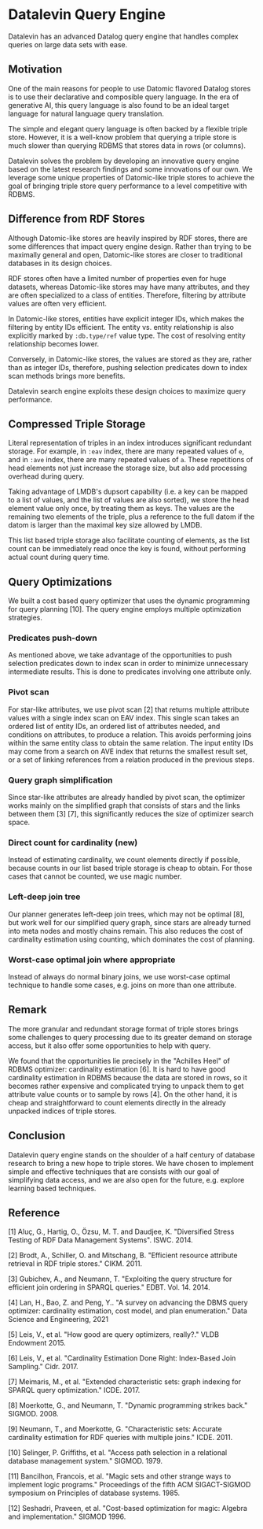 # Datalevin Query Engine

Datalevin has an advanced Datalog query engine that handles complex queries on
large data sets with ease.

## Motivation

One of the main reasons for people to use Datomic flavored Datalog stores is to
use their declarative and composible query language. In the era of generative
AI, this query language is also found to be an ideal target language for natural
language query translation.

The simple and elegant query language is often backed by a flexible triple
store. However, it is a well-know problem that querying a triple store is much
slower than querying RDBMS that stores data in rows (or columns).

Datalevin solves the problem by developing an innovative query engine based on
the latest research findings and some innovations of our own. We leverage some
unique properties of Datomic-like triple stores to achieve the goal of bringing
triple store query performance to a level competitive with RDBMS.

## Difference from RDF Stores

Although Datomic-like stores are heavily inspired by RDF stores, there are
some differences that impact query engine design. Rather than trying to be
maximally general and open, Datomic-like stores are closer to traditional
databases in its design choices.

RDF stores often have a limited number of properties even for huge datasets,
whereas Datomic-like stores may have many attributes, and they are
often specialized to a class of entities.  Therefore, filtering by
attribute values are often very efficient.

In Datomic-like stores, entities have explicit integer IDs, which makes the
filtering by entity IDs efficient. The entity vs. entity relationship is also
explicitly marked by `:db.type/ref` value type. The cost of resolving entity
relationship becomes lower.

Conversely, in Datomic-like stores, the values are stored as they are, rather than as
integer IDs, therefore, pushing selection predicates down to index scan methods
brings more benefits.

Datalevin search engine exploits these design choices to maximize query performance.


## Compressed Triple Storage

Literal representation of triples in an index introduces significant redundant
storage. For example, in `:eav` index, there are many repeated values of `e`,
and in `:ave` index, there are many repeated values of `a`. These repetitions of
head elements not just increase the storage size, but also add processing
overhead during query.

Taking advantage of LMDB's dupsort capability (i.e. a key can be mapped to a list of
values, and the list of values are also sorted), we store the head element value
only once, by treating them as keys. The values are the remaining two elements
of the triple, plus a reference to the full datom if the datom is larger than
the maximal key size allowed by LMDB.

This list based triple storage also facilitate counting of elements, as the list
count can be immediately read once the key is found, without performing actual
count during query time.

## Query Optimizations

We built a cost based query optimizer that uses the dynamic programming for query planning [10]. The query engine employs multiple optimization strategies.

### Predicates push-down

As mentioned above, we take advantage of the opportunities to push selection
predicates down to index scan in order to minimize unnecessary intermediate
results. This is done to predicates involving one attribute only.

### Pivot scan

For star-like attributes, we use pivot scan [2] that returns multiple attribute
values with a single index scan on EAV index. This single scan takes an ordered
list of entity IDs, an ordered list of attributes needed, and conditions on
attributes, to produce a relation. This avoids performing joins within the same
entity class to obtain the same relation. The input entity IDs may come from a
search on AVE index that returns the smallest result set, or a set of linking
references from a relation produced in the previous steps.

### Query graph simplification

Since star-like attributes are already handled by pivot scan, the optimizer
works mainly on the simplified graph that consists of stars and the links
between them [3] [7], this significantly reduces the size of optimizer search
space.

### Direct count for cardinality (new)

Instead of estimating cardinality, we count elements directly if possible,
because counts in our list based triple storage is cheap to obtain. For those cases that cannot be counted, we use magic number.

### Left-deep join tree

Our planner generates left-deep join trees, which may not be optimal [8], but work
well for our simplified query graph, since stars are already turned into meta
nodes and mostly chains remain. This also reduces the cost of cardinality
estimation using counting, which dominates the cost of planning.

### Worst-case optimal join where appropriate

Instead of always do normal binary joins, we use worst-case optimal technique
to handle some cases, e.g. joins on more than one attribute.

## Remark

The more granular and redundant storage format of triple stores brings some
challenges to query processing due to its greater demand on storage access, but
it also offer some opportunities to help with query.

We found that the opportunities lie precisely in the "Achilles Heel" of RDBMS
optimizer: cardinality estimation [6]. It is hard to have good cardinality
estimation in RDBMS because the data are stored in rows, so it becomes rather
expensive and complicated trying to unpack them to get attribute value
counts or to sample by rows [4]. On the other hand, it is cheap and
straightforward to count elements directly in the already unpacked
indices of triple stores.

## Conclusion

Datalevin query engine stands on the shoulder of a half century of database
research to bring a new hope to triple stores. We have chosen to implement
simple and effective techniques that are consists with our goal of simplifying
data access, and we are also open for the future, e.g. explore learning based
techniques.

## Reference

[1] Aluç, G., Hartig, O., Özsu, M. T. and Daudjee, K. "Diversified Stress
Testing of RDF Data Management Systems". ISWC. 2014.

[2] Brodt, A., Schiller, O. and Mitschang, B. "Efficient resource attribute
retrieval in RDF triple stores." CIKM. 2011.

[3] Gubichev, A., and Neumann, T. "Exploiting the query structure for efficient
join ordering in SPARQL queries." EDBT. Vol. 14. 2014.

[4] Lan, H., Bao, Z. and Peng, Y.. "A survey on advancing the DBMS query
optimizer: cardinality estimation, cost model, and plan enumeration." Data
Science and Engineering, 2021

[5] Leis, V., et al. "How good are query optimizers, really?." VLDB Endowment
2015.

[6] Leis, V., et al. "Cardinality Estimation Done Right: Index-Based Join
Sampling." Cidr. 2017.

[7] Meimaris, M., et al. "Extended characteristic sets: graph indexing for
SPARQL query optimization." ICDE. 2017.

[8] Moerkotte, G., and Neumann, T. "Dynamic programming strikes back."
SIGMOD. 2008.

[9] Neumann, T., and Moerkotte, G. "Characteristic sets: Accurate cardinality
estimation for RDF queries with multiple joins." ICDE. 2011.

[10] Selinger, P. Griffiths, et al. "Access path selection in a relational
database management system." SIGMOD. 1979.

[11] Bancilhon, Francois, et al. "Magic sets and other strange ways to implement
logic programs." Proceedings of the fifth ACM SIGACT-SIGMOD symposium on
Principles of database systems. 1985.

[12] Seshadri, Praveen, et al. "Cost-based optimization for magic: Algebra and
implementation." SIGMOD 1996.
